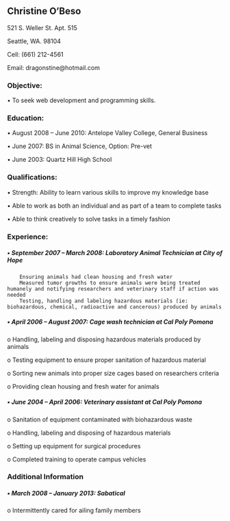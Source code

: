 <h2>Christine O’Beso</h2>

<p>521 S. Weller St. Apt. 515</p>

<p>Seattle, WA. 98104</p>

<p>Cell: (661) 212-4561</p>

<p>Email: dragonstine@hotmail.com</p>

<h3>Objective:</h3>

<p>• To seek web development and programming skills.</p>

<h3>Education:</h3>

<p>• August 2008 – June 2010: Antelope Valley College, General Business</p>

<p>• June 2007: BS in Animal Science, Option: Pre-vet</p>

<p>• June 2003: Quartz Hill High School</p>

<h3>Qualifications:</h3>

<p>• Strength: Ability to learn various skills to improve my knowledge base</p>

<p>• Able to work as both an individual and as part of a team to complete tasks</p>

<p>• Able to think creatively to solve tasks in a timely fashion</p>

<h3>Experience:</h3>

<h5>•    September 2007 – March 2008: Laboratory Animal Technician at City of Hope</h5>

<pre><code>    Ensuring animals had clean housing and fresh water
    Measured tumor growths to ensure animals were being treated humanely and notifying researchers and veterinary staff if action was needed
    Testing, handling and labeling hazardous materials (ie: biohazardous, chemical, radioactive and cancerous) produced by animals
</code></pre>

<h5>•    April 2006 – August 2007: Cage wash technician at Cal Poly Pomona</h5>

<p>o   Handling, labeling and disposing hazardous materials produced by animals</p>

<p>o   Testing equipment to ensure proper sanitation of hazardous material</p>

<p>o   Sorting new animals into proper size cages based on researchers criteria </p>

<p>o   Providing clean housing and fresh water for animals</p>

<h5>•    June 2004 – April 2006: Veterinary assistant at Cal Poly Pomona</h5>

<p>o   Sanitation of equipment contaminated with biohazardous waste</p>

<p>o   Handling, labeling and disposing of hazardous materials</p>

<p>o   Setting up equipment for surgical procedures</p>

<p>o   Completed training to operate campus vehicles</p>

<h3>Additional Information</h3>

<h5>•    March 2008 – January 2013: Sabatical</h5>

<p>o   Intermittently cared for ailing family members</p>

